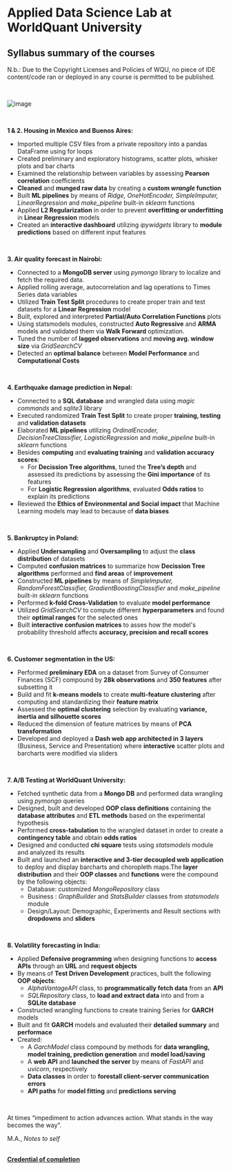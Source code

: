 #  Applied Data Science Lab at WorldQuant University

## Syllabus summary of the courses

N.b.: Due to the Copyright Licenses and Policies of WQU, no piece of IDE content/code ran or deployed in any course is permitted to be published.

&nbsp;
&nbsp;       

![image](https://github.com/GBlanch/WorldQuant-University-Applied-DS-Lab/assets/136500426/59eec928-32be-4594-a1bf-5a5311568237)

&nbsp;
&nbsp;       

**1 & 2. Housing in Mexico and Buenos Aires:**
   
   + Imported multiple CSV files from a private repository into a pandas DataFrame using for loops
   + Created preliminary and exploratory histograms, scatter plots, whisker plots and bar charts
   + Examined the relationship between variables by assessing **Pearson correlation** coefficients  
   + **Cleaned** and **munged raw data** by creating a **custom *wrangle* function**
   + Built **ML pipelines** by means of *Ridge, OneHotEncoder, SimpleImputer, LinearRegression* and *make_pipeline* built-in *sklearn* functions
   + Applied **L2 Regularization** in order to prevent **overfitting or underfitting** in **Linear Regression** models
   + Created an **interactive dashboard** utilizing *ipywidgets* library to **module predictions** based on different input features
     
&nbsp;
&nbsp;       

**3. Air quality forecast in Nairobi:**

+ Connected to a **MongoDB server** using *pymongo* library to localize and fetch the required data.
+ Applied rolling average, autocorrelation and lag operations to Times Series data variables
+ Utilized **Train Test Split** procedures to create proper train and test datasets for a **Linear Regression** model
+ Built, explored and interpreted **Partial/Auto Correlation Functions** plots
+ Using statsmodels modules, constructed **Auto Regressive** and **ARMA** models and validated them via **Walk Forward** optimization.
+ Tuned the number of **lagged observations** and **moving avg. window size** via *GridSearchCV*
+ Detected an **optimal balance** between **Model Performance** and **Computational Costs**
     
&nbsp;
&nbsp;       

**4. Earthquake damage prediction in Nepal:**
   + Connected to a **SQL database** and wrangled data using *magic commands* and *sqlite3* library
   + Executed randomized **Train Test Split** to create proper **training, testing** and **validation datasets**
   + Elaborated **ML pipelines** utilizing *OrdinalEncoder, DecisionTreeClassifier, LogisticRegression* and *make_pipeline* built-in *sklearn* functions
   + Besides **computing** and **evaluating training** and **validation accuracy scores**:
	   	+ For **Decission Tree algorithms**, tuned the **Tree’s depth** and assessed its predictions by assessing the **Gini importance** of its features
	   	+ For **Logistic Regression algorithms**, evaluated **Odds ratios** to explain its predictions
   + Reviewed the **Ethics of Environmental and Social impact** that Machine Learning models may lead to because of **data biases**
     
&nbsp;
&nbsp;       

**5. Bankruptcy in Poland:**
+ Applied **Undersampling** and **Oversampling** to adjust the **class distribution** of datasets
+ Computed **confusion matrices** to summarize how **Decission Tree algorithms** performed and **find areas** of **improvement**
+ Constructed **ML pipelines** by means of *SimpleImputer, RandomForestClassifier, GradientBoostingClassifier* and *make_pipeline* built-in *sklearn* functions
+ Performed **k-fold Cross-Validation** to evaluate **model performance**
+ Utilized *GridSearchCV* to compute different **hyperparameters** and found their **optimal ranges** for the selected ones
+ Built **interactive confusion matrices** to asses how the model's probability threshold affects **accuracy, precision and recall scores**
     
&nbsp;
&nbsp;       

**6. Customer segmentation in the US:**
+ Performed **preliminary EDA** on a dataset from Survey of Consumer Finances (SCF) compound by **28k observations** and **350 features** after subsetting it
+ Build and fit **k-means models** to create **multi-feature clustering** after computing and standardizing their **feature matrix**
+ Assessed the **optimal clustering** selection by evaluating **variance, inertia and silhouette scores**
+ Reduced the dimension of feature matrices by means of **PCA transformation**
+ Developed and deployed a **Dash web app architected in 3 layers** (Business, Service and Presentation) where **interactive** scatter plots and barcharts were modified via sliders
     
&nbsp;
&nbsp;       

**7. A/B Testing at WorldQuant University:**
+ Fetched synthetic data from a **Mongo DB** and performed data wrangling using *pymongo* queries
+ Designed, built and developed **OOP class definitions** containing the **database attributes** and **ETL methods** based on the experimental hypothesis
+ Performed **cross-tabulation** to the wrangled dataset in order to create a **contingency table** and obtain **odds ratios**
+ Designed and conducted **chi square** tests using *statsmodels* module and analyzed its results
+ Built and launched an **interactive and 3-tier decoupled web application** to deploy and display barcharts and choropleth maps.The **layer distribution** and their **OOP classes** and **functions** were the compound by the following objects:
  + Database: customized *MongoRepository* class
  + Business : *GraphBuilder* and *StatsBuilder* classes from *statsmodels* module
  + Design/Layout: Demographic, Experiments and Result sections with **dropdowns** and **sliders**
     
&nbsp;
&nbsp;       

**8. Volatility forecasting in India:**
+ Applied **Defensive programming** when designing functions to **access APIs** through an **URL** and **request objects**
+ By means of **Test Driven Development** practices, built the following **OOP objects**:
	+ *AlphaVantageAPI* class, to **programmatically fetch data** from an **API**
	+ *SQLRepository* class, to **load and extract data** into and from a **SQLite database**
+ Constructed wrangling functions to create training Series for **GARCH** models
+ Built and fit **GARCH** models and evaluated their **detailed summary** and **performace** 
+ Created:
	+ A *GarchModel* class compound by methods for **data wrangling, model training, prediction generation** and **model load/saving**
	+ A **web API** and **launched the server** by means of *FastAPI* and *uvicorn*, respectively
	+ **Data classes** in order to **forestall client-server communication errors**
	+ **API paths** for **model fitting** and **predictions serving**
     
&nbsp;
&nbsp;       

At times “impediment to action advances action. What stands in the way becomes the way”. 

M.A., _Notes to self_

&nbsp;
&nbsp;       
**[Credential of completion](https://www.credly.com/badges/e6e91aef-a957-48d5-8a02-7b9e5d76c042/public_url)**
